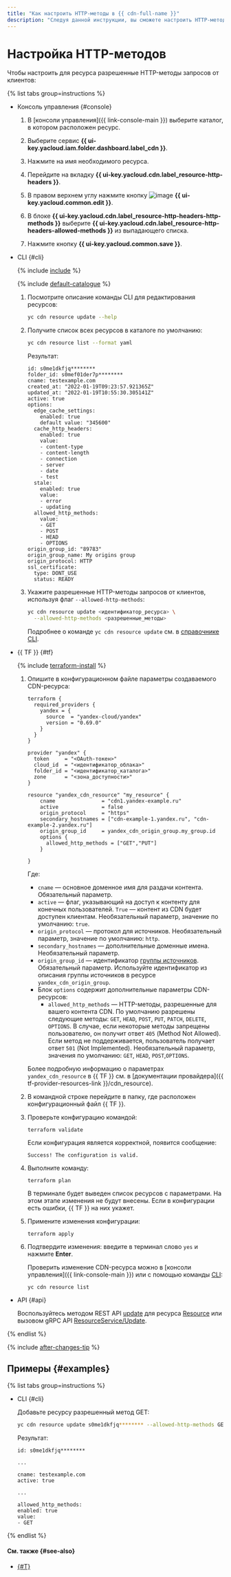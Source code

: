 ```yaml
---
title: "Как настроить HTTP-методы в {{ cdn-full-name }}"
description: "Следуя данной инструкции, вы сможете настроить HTTP-методы."
---
```


# Настройка HTTP-методов

Чтобы настроить для ресурса разрешенные HTTP-методы запросов от клиентов:

{% list tabs group=instructions %}

- Консоль управления {#console}

  1. В [консоли управления]({{ link-console-main }}) выберите каталог, в котором расположен ресурс.

  1. Выберите сервис **{{ ui-key.yacloud.iam.folder.dashboard.label_cdn }}**.

  1. Нажмите на имя необходимого ресурса.

  1. Перейдите на вкладку **{{ ui-key.yacloud.cdn.label_resource-http-headers }}**.

  1. В правом верхнем углу нажмите кнопку ![image](../../../_assets/console-icons/pencil.svg) **{{ ui-key.yacloud.common.edit }}**.

  1. В блоке **{{ ui-key.yacloud.cdn.label_resource-http-headers-http-methods }}** выберите **{{ ui-key.yacloud.cdn.label_resource-http-headers-allowed-methods }}** из выпадающего списка.

  1. Нажмите кнопку **{{ ui-key.yacloud.common.save }}**.

- CLI {#cli}

  {% include [include](../../../_includes/cli-install.md) %}

  {% include [default-catalogue](../../../_includes/default-catalogue.md) %}

  1. Посмотрите описание команды CLI для редактирования ресурсов:

      ```bash
      yc cdn resource update --help
      ```

  1. Получите список всех ресурсов в каталоге по умолчанию:

      ```bash
      yc cdn resource list --format yaml
      ```

      Результат:

      ```text
      id: s0me1dkfjq********
      folder_id: s0mef01der7p********
      cname: testexample.com
      created_at: "2022-01-19T09:23:57.921365Z"
      updated_at: "2022-01-19T10:55:30.305141Z"
      active: true
      options:
        edge_cache_settings:
          enabled: true
          default value: "345600"
        cache_http_headers:
          enabled: true
          value:
          - content-type
          - content-length
          - connection
          - server
          - date
          - test
        stale:
          enabled: true
          value:
          - error
          - updating
        allowed_http_methods:
          value:
          - GET
          - POST
          - HEAD
          - OPTIONS
      origin_group_id: "89783"
      origin_group_name: My origins group
      origin_protocol: HTTP
      ssl_certificate:
        type: DONT_USE
        status: READY
      ```

  1. Укажите разрешенные HTTP-методы запросов от клиентов, используя флаг `--allowed-http-methods`:

      ```bash
      yc cdn resource update <идентификатор_ресурса> \
        --allowed-http-methods <разрешенные_методы>
      ```

      Подробнее о команде `yc cdn resource update` см. в [справочнике CLI](../../../cli/cli-ref/managed-services/cdn/resource/update.md).

- {{ TF }} {#tf}

  {% include [terraform-install](../../../_includes/terraform-install.md) %}

  1. Опишите в конфигурационном файле параметры создаваемого CDN-ресурса:

      
      ```hcl
      terraform {
        required_providers {
          yandex = {
            source  = "yandex-cloud/yandex"
            version = "0.69.0"
          }
        }
      }

      provider "yandex" {
        token     = "<OAuth-токен>"
        cloud_id  = "<идентификатор_облака>"
        folder_id = "<идентификатор_каталога>"
        zone      = "<зона_доступности>"
      }

      resource "yandex_cdn_resource" "my_resource" {
          cname               = "cdn1.yandex-example.ru"
          active              = false
          origin_protocol     = "https"
          secondary_hostnames = ["cdn-example-1.yandex.ru", "cdn-example-2.yandex.ru"]
          origin_group_id     = yandex_cdn_origin_group.my_group.id
          options {
            allowed_http_methods = ["GET","PUT"]
          }

      }
      ```



      Где:

      * `cname` — основное доменное имя для раздачи контента. Обязательный параметр.
      * `active` — флаг, указывающий на доступ к контенту для конечных пользователей. `True` — контент из CDN будет доступен клиентам. Необязательный параметр, значение по умолчанию: `true`.
      * `origin_protocol` — протокол для источников. Необязательный параметр, значение по умолчанию: `http`.
      * `secondary_hostnames` — дополнительные доменные имена. Необязательный параметр.
      * `origin_group_id` — идентификатор [группы источников](../../concepts/origins.md). Обязательный параметр. Используйте идентификатор из описания группы источников в ресурсе `yandex_cdn_origin_group`.
      * Блок `options` содержит дополнительные параметры CDN-ресурсов:
         * `allowed_http_methods` — HTTP-методы, разрешенные для вашего контента CDN. По умолчанию разрешены следующие методы: `GET`, `HEAD`, `POST`, `PUT`, `PATCH`, `DELETE`, `OPTIONS`. В случае, если некоторые методы запрещены пользователю, он получит ответ `405` (Method Not Allowed). Если метод не поддерживается, пользователь получает ответ `501` (Not Implemented). Необязательный параметр, значения по умолчанию: `GET`, `HEAD`, `POST`,`OPTIONS`.

      Более подробную информацию о параметрах `yandex_cdn_resource` в {{ TF }} см. в [документации провайдера]({{ tf-provider-resources-link }}/cdn_resource).

  1. В командной строке перейдите в папку, где расположен конфигурационный файл {{ TF }}.

  1. Проверьте конфигурацию командой:
     ```
     terraform validate
     ```

     Если конфигурация является корректной, появится сообщение:

     ```
     Success! The configuration is valid.
     ```

  1. Выполните команду:
     ```
     terraform plan
     ```

     В терминале будет выведен список ресурсов с параметрами. На этом этапе изменения не будут внесены. Если в конфигурации есть ошибки, {{ TF }} на них укажет.

  1. Примените изменения конфигурации:
     ```
     terraform apply
     ```

  1. Подтвердите изменения: введите в терминал слово `yes` и нажмите **Enter**.

     Проверить изменение CDN-ресурса можно в [консоли управления]({{ link-console-main }}) или с помощью команды [CLI](../../../cli/quickstart.md):

     ```
     yc cdn resource list
     ```

- API {#api}

  Воспользуйтесь методом REST API [update](../../api-ref/Resource/update.md) для ресурса [Resource](../../api-ref/Resource/index.md) или вызовом gRPC API [ResourceService/Update](../../api-ref/grpc/resource_service.md#Update).

{% endlist %}

{% include [after-changes-tip](../../../_includes/cdn/after-changes-tip.md) %}

## Примеры {#examples}

{% list tabs group=instructions %}

- CLI {#cli}

  Добавьте ресурсу разрешенный метод GET:

    ```bash
    yc cdn resource update s0me1dkfjq******** --allowed-http-methods GET
    ```
  
  Результат:

    ```text
    id: s0me1dkfjq********

    ...

    cname: testexample.com
    active: true

    ...

    allowed_http_methods:
    enabled: true
    value:
    - GET
    ```

{% endlist %}

#### См. также {#see-also}

* [{#T}](../../concepts/clients-to-servers.md)